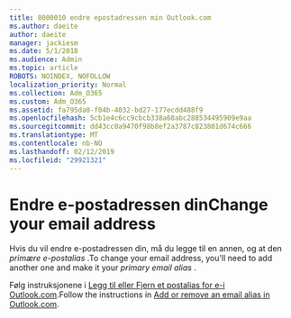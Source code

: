 ```yaml
---
title: 8000010 endre epostadressen min Outlook.com
ms.author: daeite
author: daeite
manager: jackiesm
ms.date: 5/1/2018
ms.audience: Admin
ms.topic: article
ROBOTS: NOINDEX, NOFOLLOW
localization_priority: Normal
ms.collection: Adm_O365
ms.custom: Adm_O365
ms.assetid: fa795da0-f04b-4032-bd27-177ecdd488f9
ms.openlocfilehash: 5cb1e4c6cc9cbcb338a68abc288534495909e9aa
ms.sourcegitcommit: dd43cc0a9470f98b8ef2a3787c823801d674c666
ms.translationtype: MT
ms.contentlocale: nb-NO
ms.lasthandoff: 02/12/2019
ms.locfileid: "29921321"
---
```

# <a name="change-your-email-address"></a><span data-ttu-id="42b14-102">Endre e-postadressen din</span><span class="sxs-lookup"><span data-stu-id="42b14-102">Change your email address</span></span>

<span data-ttu-id="42b14-103">Hvis du vil endre e-postadressen din, må du legge til en annen, og at den *primære e-postalias* .</span><span class="sxs-lookup"><span data-stu-id="42b14-103">To change your email address, you'll need to add another one and make it your  *primary email alias*  .</span></span> 
  
<span data-ttu-id="42b14-104">Følg instruksjonene i [Legg til eller Fjern et postalias for e-i Outlook.com](https://go.microsoft.com/fwlink/p/?linkid=873115).</span><span class="sxs-lookup"><span data-stu-id="42b14-104">Follow the instructions in [Add or remove an email alias in Outlook.com](https://go.microsoft.com/fwlink/p/?linkid=873115).</span></span>
  

